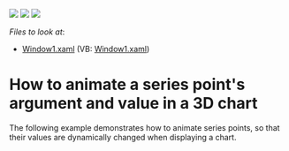 <!-- default badges list -->
![](https://img.shields.io/endpoint?url=https://codecentral.devexpress.com/api/v1/VersionRange/128568539/11.2.5%2B)
[![](https://img.shields.io/badge/Open_in_DevExpress_Support_Center-FF7200?style=flat-square&logo=DevExpress&logoColor=white)](https://supportcenter.devexpress.com/ticket/details/E384)
[![](https://img.shields.io/badge/📖_How_to_use_DevExpress_Examples-e9f6fc?style=flat-square)](https://docs.devexpress.com/GeneralInformation/403183)
<!-- default badges end -->
<!-- default file list -->
*Files to look at*:

* [Window1.xaml](./CS/Window1.xaml) (VB: [Window1.xaml](./VB/Window1.xaml))
<!-- default file list end -->
# How to animate a series point's argument and value in a 3D chart 


<p>The following example demonstrates how to animate series points, so that their values are dynamically changed when displaying a chart.</p>

<br/>


